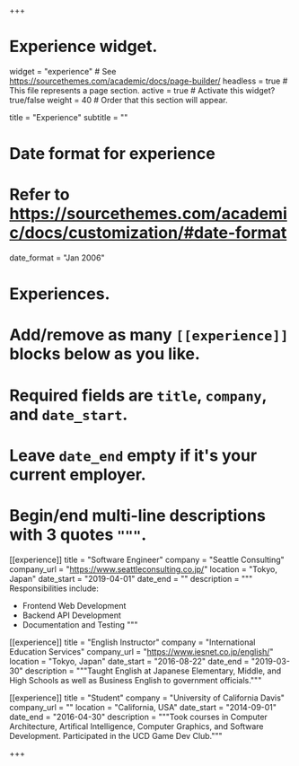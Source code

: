 +++
# Experience widget.
widget = "experience"  # See https://sourcethemes.com/academic/docs/page-builder/
headless = true  # This file represents a page section.
active = true  # Activate this widget? true/false
weight = 40  # Order that this section will appear.

title = "Experience"
subtitle = ""

# Date format for experience
#   Refer to https://sourcethemes.com/academic/docs/customization/#date-format
date_format = "Jan 2006"

# Experiences.
#   Add/remove as many `[[experience]]` blocks below as you like.
#   Required fields are `title`, `company`, and `date_start`.
#   Leave `date_end` empty if it's your current employer.
#   Begin/end multi-line descriptions with 3 quotes `"""`.
[[experience]]
  title = "Software Engineer"
  company = "Seattle Consulting"
  company_url = "https://www.seattleconsulting.co.jp/"
  location = "Tokyo, Japan"
  date_start = "2019-04-01"
  date_end = ""
  description = """
  Responsibilities include:
  
  * Frontend Web Development
  * Backend API Development
  * Documentation and Testing
  """

[[experience]]
  title = "English Instructor"
  company = "International Education Services"
  company_url = "https://www.iesnet.co.jp/english/"
  location = "Tokyo, Japan"
  date_start = "2016-08-22"
  date_end = "2019-03-30"
  description = """Taught English at Japanese Elementary, Middle, and High Schools as well as Business English to government officials."""

[[experience]]
  title = "Student"
  company = "University of California Davis"
  company_url = ""
  location = "California, USA"
  date_start = "2014-09-01"
  date_end = "2016-04-30"
  description = """Took courses in Computer Architecture, Artifical Intelligence, Computer Graphics, and Software Development. Participated in the UCD Game Dev Club."""

+++
